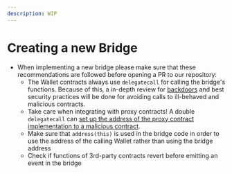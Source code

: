 ```yaml
---
description: WIP
---
```


# Creating a new Bridge



* When implementing a new bridge please make sure that these recommendations are followed before opening a PR to our repository:
  * The Wallet contracts always use `delegatecall` for calling the bridge's functions. Because of this, a in-depth review for [backdoors](https://underhanded.soliditylang.org/) and best security practices will be done for avoiding calls to ill-behaved and malicious contracts.
  * Take care when integrating with proxy contracts! A double `delegatecall` can [set up the address of the proxy contract implementation to a malicious contract](https://cmichel.io/replaying-ethereum-hacks-furucombo/).
  * Make sure that `address(this)` is used in the bridge code in order to use the address of the calling Wallet rather than using the bridge address
  * Check if functions of 3rd-party contracts revert before emitting an event in the bridge

